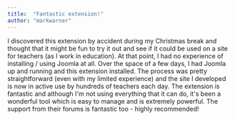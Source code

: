 ```yaml
---
title:  "Fantastic extension!"
author: "markwarner"
---
```

I discovered this extension by accident during my Christmas break and thought that it might be fun to try it out and see if it could be used on a site for teachers (as I work in education). At that point, I had no experience of installing / using Joomla at all. Over the space of a few days, I had Joomla up and running and this extension installed. The process was pretty straightforward (even with my limited experience) and the site I developed is now in active use by hundreds of teachers each day. The extension is fantastic and although I'm not using everything that it can do, it's been a wonderful tool which is easy to manage and is extremely powerful. The support from their forums is fantastic too - highly recommended!